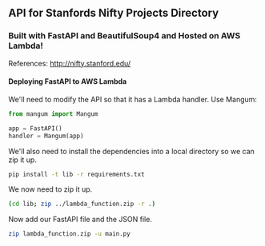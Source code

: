## API for Stanfords Nifty Projects Directory

### Built with FastAPI and BeautifulSoup4 and Hosted on AWS Lambda!

References:
http://nifty.stanford.edu/

#### Deploying FastAPI to AWS Lambda

We'll need to modify the API so that it has a Lambda handler. Use Mangum:

```python
from mangum import Mangum

app = FastAPI()
handler = Mangum(app)
```

We'll also need to install the dependencies into a local directory so we can zip it up.

```bash
pip install -t lib -r requirements.txt
```

We now need to zip it up.

```bash
(cd lib; zip ../lambda_function.zip -r .)
```

Now add our FastAPI file and the JSON file.

```bash
zip lambda_function.zip -u main.py